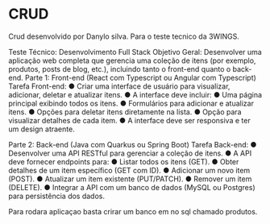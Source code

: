 # CRUD

Crud desenvolvido por Danylo silva.
Para o teste tecnico da 3WINGS.

Teste Técnico: Desenvolvimento Full Stack
Objetivo Geral:
Desenvolver uma aplicação web completa que gerencia uma coleção de itens (por
exemplo, produtos, posts de blog, etc.), incluindo tanto o front-end quanto o back-
end.
Parte 1: Front-end (React com Typescript ou Angular com Typescript)
Tarefa Front-end:
● Criar uma interface de usuário para visualizar, adicionar, deletar e atualizar
itens.
● A interface deve incluir:
● Uma página principal exibindo todos os itens.
● Formulários para adicionar e atualizar itens.
● Opções para deletar itens diretamente na lista.
● Opção para visualizar detalhes de cada item.
● A interface deve ser responsiva e ter um design atraente.

Parte 2: Back-end (Java com Quarkus ou Spring Boot)
Tarefa Back-end:
● Desenvolver uma API RESTful para gerenciar a coleção de itens.
● A API deve fornecer endpoints para:
● Listar todos os itens (GET).
● Obter detalhes de um item específico (GET com ID).
● Adicionar um novo item (POST).
● Atualizar um item existente (PUT/PATCH).
● Remover um item (DELETE).
● Integrar a API com um banco de dados (MySQL ou Postgres) para
persistência dos dados.




Para rodara aplicaçao basta crirar um banco em no sql chamado produtos.

